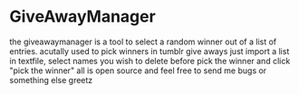 # GiveAwayManager
the giveawaymanager is a tool to select a random winner out of a list of entries. 
acutally used to pick winners in tumblr give aways
just import a list in textfile, select names you wish to delete before pick the winner and click "pick the winner"
all is open source and feel free to send me bugs or something else 
greetz
